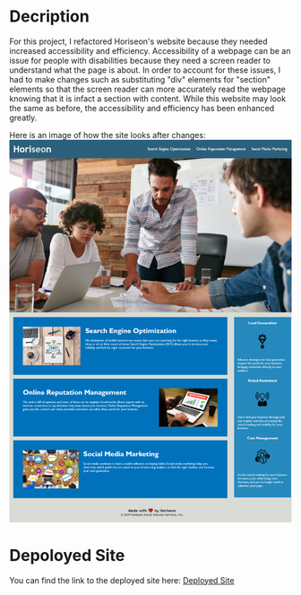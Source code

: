 # Decription
For this project, I refactored Horiseon's website because they needed increased accessibility and efficiency. 
Accessibility of a webpage can be an issue for people with disabilities because they need a screen reader to understand what the page is about.
In order to account for these issues, I had to make changes such as substituting "div" elements for "section" elements so that the screen reader can more accurately read the webpage knowing that it is infact a section with content. 
While this website may look the same as before, the accessibility and efficiency has been enhanced greatly.

Here is an image of how the site looks after changes: ![Portfolio  Site](./assets/images/FinalScreenshot.png)

# Depoloyed Site
You can find the link to the deployed site here: [Deployed Site](https://julesscheil.github.io/Horiseon-Code-Refactoring/)
